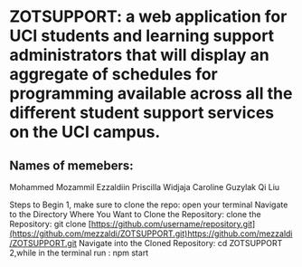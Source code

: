 # ZOTSUPPORT: a web application for UCI students and learning support administrators that will display an aggregate of schedules for programming available across all the different student support services on the UCI campus.



Names of memebers:
--------------------
Mohammed Mozammil Ezzaldiin
Priscilla Widjaja
Caroline Guzylak
Qi Liu


Steps to Begin 
1, make sure to clone the repo:
    open your terminal 
    Navigate to the Directory Where You Want to Clone the Repository:
    clone the Repository: git clone [https://github.com/username/repository.git](https://github.com/mezzaldi/ZOTSUPPORT.git)https://github.com/mezzaldi/ZOTSUPPORT.git
    Navigate into the Cloned Repository: cd ZOTSUPPORT
2,while in the terminal
    run : npm start 
    
  

    
